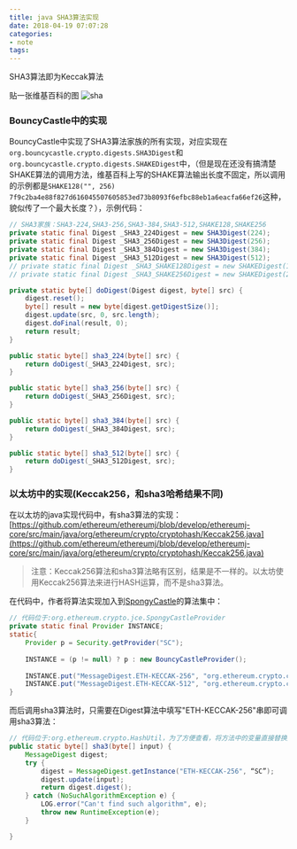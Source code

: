 ```yaml
---
title: java SHA3算法实现
date: 2018-04-19 07:07:28 
categories: 
- note
tags: 
---
```

SHA3算法即为Keccak算法

贴一张维基百科的图
![sha](https://user-images.githubusercontent.com/7078104/39904005-7c7c26d0-5508-11e8-9501-090ca6cb03e2.png)

### BouncyCastle中的实现
BouncyCastle中实现了SHA3算法家族的所有实现，对应实现在`org.bouncycastle.crypto.digests.SHA3Digest`和`org.bouncycastle.crypto.digests.SHAKEDigest`中，（但是现在还没有搞清楚SHAKE算法的调用方法，维基百科上写的SHAKE算法输出长度不固定，所以调用的示例都是`SHAKE128("", 256) 7f9c2ba4e88f827d616045507605853ed73b8093f6efbc88eb1a6eacfa66ef26`这种，貌似传了一个最大长度？），示例代码：
```java
// SHA3家族：SHA3-224,SHA3-256,SHA3-384,SHA3-512,SHAKE128,SHAKE256
private static final Digest _SHA3_224Digest = new SHA3Digest(224);
private static final Digest _SHA3_256Digest = new SHA3Digest(256);
private static final Digest _SHA3_384Digest = new SHA3Digest(384);
private static final Digest _SHA3_512Digest = new SHA3Digest(512);
// private static final Digest _SHA3_SHAKE128Digest = new SHAKEDigest(128);
// private static final Digest _SHA3_SHAKE256Digest = new SHAKEDigest(256);

private static byte[] doDigest(Digest digest, byte[] src) {
    digest.reset();
    byte[] result = new byte[digest.getDigestSize()];
    digest.update(src, 0, src.length);
    digest.doFinal(result, 0);
    return result;
}

public static byte[] sha3_224(byte[] src) {
    return doDigest(_SHA3_224Digest, src);
}

public static byte[] sha3_256(byte[] src) {
    return doDigest(_SHA3_256Digest, src);
}

public static byte[] sha3_384(byte[] src) {
    return doDigest(_SHA3_384Digest, src);
}

public static byte[] sha3_512(byte[] src) {
    return doDigest(_SHA3_512Digest, src);
}
```

### 以太坊中的实现(Keccak256，和sha3哈希结果不同)
在以太坊的java实现代码中，有sha3算法的实现：[https://github.com/ethereum/ethereumj/blob/develop/ethereumj-core/src/main/java/org/ethereum/crypto/cryptohash/Keccak256.java](https://github.com/ethereum/ethereumj/blob/develop/ethereumj-core/src/main/java/org/ethereum/crypto/cryptohash/Keccak256.java)

> 注意：Keccak256算法和sha3算法略有区别，结果是不一样的。以太坊使用Keccak256算法来进行HASH运算，而不是sha3算法。

在代码中，作者将算法实现加入到[SpongyCastle](https://rtyley.github.io/spongycastle/)的算法集中：
```java
// 代码位于:org.ethereum.crypto.jce.SpongyCastleProvider
private static final Provider INSTANCE;
static{
    Provider p = Security.getProvider("SC");
    
    INSTANCE = (p != null) ? p : new BouncyCastleProvider();
        
    INSTANCE.put("MessageDigest.ETH-KECCAK-256", "org.ethereum.crypto.cryptohash.Keccak256");
    INSTANCE.put("MessageDigest.ETH-KECCAK-512", "org.ethereum.crypto.cryptohash.Keccak512");
}
```

而后调用sha3算法时，只需要在Digest算法中填写"ETH-KECCAK-256"串即可调用sha3算法：
```java
// 代码位于:org.ethereum.crypto.HashUtil，为了方便查看，将方法中的变量直接替换为字符串
public static byte[] sha3(byte[] input) {
    MessageDigest digest;
    try {
        digest = MessageDigest.getInstance("ETH-KECCAK-256", “SC”);
        digest.update(input);
        return digest.digest();
    } catch (NoSuchAlgorithmException e) {
        LOG.error("Can't find such algorithm", e);
        throw new RuntimeException(e);
    }

}
```